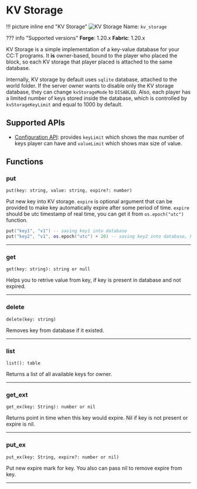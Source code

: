 # KV Storage

!!! picture inline end "KV Storage"
    ![KV Storage](kv_storage.png)
    Name: `kv_storage`

??? info "Supported versions"
    **Forge**: 1.20.x
    **Fabric**: 1.20.x


KV Storage is a simple implementation of a key-value database for your CC:T programs. It **is** owner-based, bound to the player who placed the block, so each KV storage that player placed is attached to the same database. 

Internally, KV storage by default uses `sqlite` database, attached to the world folder. If the server owner wants to disable only the KV storage database, they can change `kvStorageMode` to `DISABLED`. Also, each player has a limited number of keys stored inside the database, which is controlled by `kvStorageKeyLimit` and equal to 1000 by default.

## Supported APIs

- [Configuration API](configuration.md): provides `keyLimit` which shows the max number of keys player can have and `valueLimit` which shows max size of value.

## Functions

### put
`put(key: string, value: string, expire?: number)`

Put new key into KV storage. `expire` is optional argument that can be provided to make key automatically expire after some period of time. `expire` should be utc timestamp of real time, you can get it from `os.epoch("utc")` function.

```lua
put("key1", "v1") -- saving key1 into database
put("key2", "v1", os.epoch("utc") + 20) -- saving key2 into database, key2 will be expired after 20 seconds

```

---

### get

`get(key: string): string or null`

Helps you to retrive value from key, if key is present in database and not expired.

---

### delete
`delete(key: string)`

Removes key from database if it existed.

---

### list
`list(): table`

Returns a list of all available keys for owner.

---

### get_ext
`get_ex(key: String): number or nil`

Returns point in time when this key would expire. Nil if key is not present or expire is nil.

---

### put_ex

`put_ex(key: String, expire?: number or nil)`

Put new expire mark for key. You also can pass nil to remove expire from key.

---



